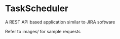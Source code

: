# TaskScheduler
A REST API based application similar to JIRA software

Refer to images/ for sample requests
